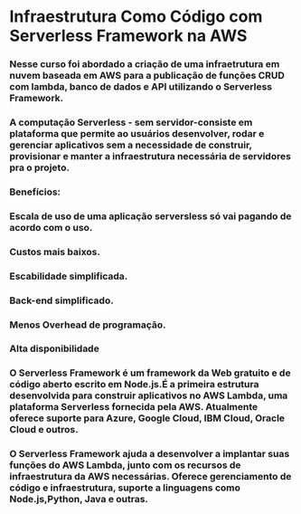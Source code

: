
# Infraestrutura Como Código com Serverless Framework na AWS

### Nesse curso foi abordado a criação de uma infraetrutura em nuvem baseada em AWS para a publicação de funções CRUD com lambda, banco de dados e API utilizando o Serverless Framework.

### A computação Serverless - sem servidor-consiste em plataforma que permite ao usuários desenvolver, rodar e gerenciar aplicativos sem a necessidade de construir, provisionar e manter a infraestrutura necessária de servidores pra o projeto.

### Benefícios: 
### Escala de uso de uma aplicação serversless só vai pagando de acordo com o uso. 
### Custos mais baixos.
### Escabilidade simplificada.
### Back-end simplificado.
### Menos Overhead de programação.
### Alta disponibilidade


### O Serverless Framework é um framework da Web gratuito e de código aberto escrito em Node.js.É a primeira estrutura desenvolvida para construir aplicativos no AWS Lambda, uma plataforma Serverless fornecida pela AWS. Atualmente oferece suporte para Azure, Google Cloud, IBM Cloud, Oracle Cloud e outros.

### O Serverless Framework ajuda a desenvolver a implantar suas funções do AWS Lambda, junto com os recursos de infraestrutura da AWS necessárias. Oferece gerenciamento de código e infraestrutura, suporte a linguagens como Node.js,Python, Java e outras.
